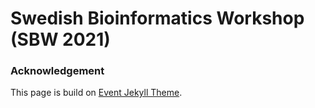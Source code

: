 # Swedish Bioinformatics Workshop (SBW 2021)


### Acknowledgement
This page is build on [Event Jekyll Theme](https://github.com/melvinchng/event-jekyll-theme).

